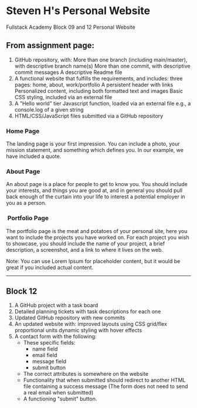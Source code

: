 # Steven H's Personal Website
Fullstack Academy Block 09 and 12 Personal Website

## From assignment page:
1. GitHub repository, with:
More than one branch (including main/master), with descriptive branch name(s)
More than one commit, with descriptive commit messages
A descriptive Readme file
2. A functional website that fulfills the requirements, and includes:
three pages: home, about, work/portfolio
A persistent header with links
Personalized content, including both formatted text and images
Basic CSS styling, included via an external file
3. A "Hello world" tier Javascript function, loaded via an external file
e.g., a console.log of a given string
4. HTML/CSS/JavaScript files submitted via a GitHub repository

### Home Page
The landing page is your first impression. You can include a photo, your mission statement, and something which defines you. In our example, we have included a quote.

### About Page
An about page is a place for people to get to know you. You should include your interests, and things you are good at, and in general you should pull back enough of the curtain into your life to interest a potential employer in you as a person.

### ️ Portfolio Page
The portfolio page is the meat and potatoes of your personal site, here you want to include the projects you have worked on. For each project you wish to showcase, you should include the name of your project, a brief description, a screenshot, and a link to where it lives on the web.

Note: You can use Lorem Ipsum for placeholder content, but it would be great if you included actual content.

---

## Block 12

1. A GitHub project with a task board
2. Detailed planning tickets with task descriptions for each one
3. Updated GitHub repository with new commits
4. An updated website with:
    improved layouts using CSS grid/flex
    proportional units
    dynamic styling with hover effects
5. A contact form with the following:
    - These specific fields:
        - name field
        - email field
        - message field
        - submit button
    - The correct attributes is somewhere on the website
    - Functionality that when submitted should redirect to another HTML file containing a success message (The form does not need to send a real email when submitted)
    - A functioning "submit" button.